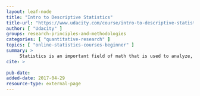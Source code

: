 ```yaml
---
layout: leaf-node
title: "Intro to Descriptive Statistics"
title-url: "https://www.udacity.com/course/intro-to-descriptive-statistics--ud827"
author: [ "Udacity" ]
groups: research-principles-and-methodologies
categories: [ "quantitative-research" ]
topics: [ "online-statistics-courses-beginner" ]
summary: >
     Statistics is an important field of math that is used to analyze, interpret, and predict outcomes from data. Descriptive statistics will teach you the basic concepts used to describe data. This is a great beginner course for those interested in Data Science, Economics, Psychology, Machine Learning, Sports analytics and just about any other field.
cite: >
     
pub-date: 
added-date: 2017-04-29
resource-type: external-page
---
```

